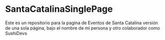 # SantaCatalinaSinglePage
Este es un repositorio para la pagina de Eventos de Santa Catalina versión de una sola página, bajo el nombre de mi persona y otro colaborador como SushiDevs
